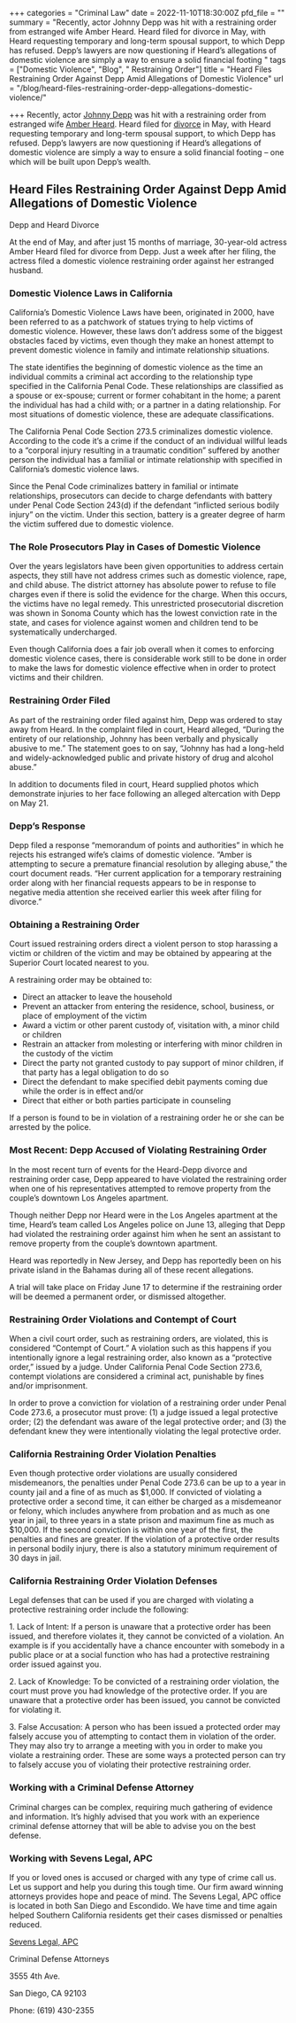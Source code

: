+++
categories = "Criminal Law"
date = 2022-11-10T18:30:00Z
pfd_file = ""
summary = "Recently, actor Johnny Depp was hit with a restraining order from estranged wife Amber Heard. Heard filed for divorce in May, with Heard requesting temporary and long-term spousal support, to which Depp has refused. Depp’s lawyers are now questioning if Heard’s allegations of domestic violence are simply a way to ensure a solid financial footing "
tags = ["Domestic Violence", "Blog", " Restraining Order"]
title = "Heard Files Restraining Order Against Depp Amid Allegations of Domestic Violence"
url = "/blog/heard-files-restraining-order-depp-allegations-domestic-violence/"

+++
Recently, actor [Johnny Depp](https://www.sevenslegal.com/) was hit with a restraining order from estranged wife [Amber Heard](https://www.sevenslegal.com/). Heard filed for [divorce](https://www.sevenslegal.com/) in May, with Heard requesting temporary and long-term spousal support, to which Depp has refused. Depp’s lawyers are now questioning if Heard’s allegations of domestic violence are simply a way to ensure a solid financial footing – one which will be built upon Depp’s wealth.

## Heard Files Restraining Order Against Depp Amid Allegations of Domestic Violence

Depp and Heard Divorce

At the end of May, and after just 15 months of marriage, 30-year-old actress Amber Heard filed for divorce from Depp. Just a week after her filing, the actress filed a domestic violence restraining order against her estranged husband.

### Domestic Violence Laws in California

California’s Domestic Violence Laws have been, originated in 2000, have been referred to as a patchwork of statues trying to help victims of domestic violence. However, these laws don’t address some of the biggest obstacles faced by victims, even though they make an honest attempt to prevent domestic violence in family and intimate relationship situations.

The state identifies the beginning of domestic violence as the time an individual commits a criminal act according to the relationship type specified in the California Penal Code. These relationships are classified as a spouse or ex-spouse; current or former cohabitant in the home; a parent the individual has had a child with; or a partner in a dating relationship. For most situations of domestic violence, these are adequate classifications.

The California Penal Code Section 273.5 criminalizes domestic violence. According to the code it’s a crime if the conduct of an individual willful leads to a “corporal injury resulting in a traumatic condition” suffered by another person the individual has a familial or intimate relationship with specified in California’s domestic violence laws.

Since the Penal Code criminalizes battery in familial or intimate relationships, prosecutors can decide to charge defendants with battery under Penal Code Section 243(d) if the defendant “inflicted serious bodily injury” on the victim. Under this section, battery is a greater degree of harm the victim suffered due to domestic violence.

### The Role Prosecutors Play in Cases of Domestic Violence

Over the years legislators have been given opportunities to address certain aspects, they still have not address crimes such as domestic violence, rape, and child abuse. The district attorney has absolute power to refuse to file charges even if there is solid the evidence for the charge. When this occurs, the victims have no legal remedy. This unrestricted prosecutorial discretion was shown in Sonoma County which has the lowest conviction rate in the state, and cases for violence against women and children tend to be systematically undercharged.

Even though California does a fair job overall when it comes to enforcing domestic violence cases, there is considerable work still to be done in order to make the laws for domestic violence effective when in order to protect victims and their children.

### Restraining Order Filed

As part of the restraining order filed against him, Depp was ordered to stay away from Heard. In the complaint filed in court, Heard alleged, “During the entirety of our relationship, Johnny has been verbally and physically abusive to me.” The statement goes to on say, “Johnny has had a long-held and widely-acknowledged public and private history of drug and alcohol abuse.”

In addition to documents filed in court, Heard supplied photos which demonstrate injuries to her face following an alleged altercation with Depp on May 21.

### Depp’s Response

Depp filed a response “memorandum of points and authorities” in which he rejects his estranged wife’s claims of domestic violence. “Amber is attempting to secure a premature financial resolution by alleging abuse,” the court document reads. “Her current application for a temporary restraining order along with her financial requests appears to be in response to negative media attention she received earlier this week after filing for divorce.”

### Obtaining a Restraining Order

Court issued restraining orders direct a violent person to stop harassing a victim or children of the victim and may be obtained by appearing at the Superior Court located nearest to you.

A restraining order may be obtained to:

* Direct an attacker to leave the household
* Prevent an attacker from entering the residence, school, business, or place of employment of the victim
* Award a victim or other parent custody of, visitation with, a minor child or children
* Restrain an attacker from molesting or interfering with minor children in the custody of the victim
* Direct the party not granted custody to pay support of minor children, if that party has a legal obligation to do so
* Direct the defendant to make specified debit payments coming due while the order is in effect and/or
* Direct that either or both parties participate in counseling

If a person is found to be in violation of a restraining order he or she can be arrested by the police.

### Most Recent: Depp Accused of Violating Restraining Order

In the most recent turn of events for the Heard-Depp divorce and restraining order case, Depp appeared to have violated the restraining order when one of his representatives attempted to remove property from the couple’s downtown Los Angeles apartment.

Though neither Depp nor Heard were in the Los Angeles apartment at the time, Heard’s team called Los Angeles police on June 13, alleging that Depp had violated the restraining order against him when he sent an assistant to remove property from the couple’s downtown apartment.

Heard was reportedly in New Jersey, and Depp has reportedly been on his private island in the Bahamas during all of these recent allegations.

A trial will take place on Friday June 17 to determine if the restraining order will be deemed a permanent order, or dismissed altogether.

### Restraining Order Violations and Contempt of Court

When a civil court order, such as restraining orders, are violated, this is considered “Contempt of Court.” A violation such as this happens if you intentionally ignore a legal restraining order, also known as a “protective order,” issued by a judge. Under California Penal Code Section 273.6, contempt violations are considered a criminal act, punishable by fines and/or imprisonment.

In order to prove a conviction for violation of a restraining order under Penal Code 273.6, a prosecutor must prove: (1) a judge issued a legal protective order; (2) the defendant was aware of the legal protective order; and (3) the defendant knew they were intentionally violating the legal protective order.

### California Restraining Order Violation Penalties

Even though protective order violations are usually considered misdemeanors, the penalties under Penal Code 273.6 can be up to a year in county jail and a fine of as much as $1,000. If convicted of violating a protective order a second time, it can either be charged as a misdemeanor or felony, which includes anywhere from probation and as much as one year in jail, to three years in a state prison and maximum fine as much as $10,000. If the second conviction is within one year of the first, the penalties and fines are greater. If the violation of a protective order results in personal bodily injury, there is also a statutory minimum requirement of 30 days in jail.

### California Restraining Order Violation Defenses

Legal defenses that can be used if you are charged with violating a protective restraining order include the following:

1\. Lack of Intent: If a person is unaware that a protective order has been issued, and therefore violates it, they cannot be convicted of a violation. An example is if you accidentally have a chance encounter with somebody in a public place or at a social function who has had a protective restraining order issued against you.

2\. Lack of Knowledge: To be convicted of a restraining order violation, the court must prove you had knowledge of the protective order. If you are unaware that a protective order has been issued, you cannot be convicted for violating it.

3\. False Accusation: A person who has been issued a protected order may falsely accuse you of attempting to contact them in violation of the order. They may also try to arrange a meeting with you in order to make you violate a restraining order. These are some ways a protected person can try to falsely accuse you of violating their protective restraining order.

### Working with a Criminal Defense Attorney

Criminal charges can be complex, requiring much gathering of evidence and information. It’s highly advised that you work with an experience criminal defense attorney that will be able to advise you on the best defense.

### Working with Sevens Legal, APC

If you or loved ones is accused or charged with any type of crime call us. Let us support and help you during this tough time. Our firm award winning attorneys provides hope and peace of mind. The Sevens Legal, APC office is located in both San Diego and Escondido. We have time and time again helped Southern California residents get their cases dismissed or penalties reduced.

[Sevens Legal, APC](https://www.sevenslegal.com/ "Sevens Legal, APC")

Criminal Defense Attorneys

3555 4th Ave.

San Diego, CA 92103

Phone: (619) 430-2355